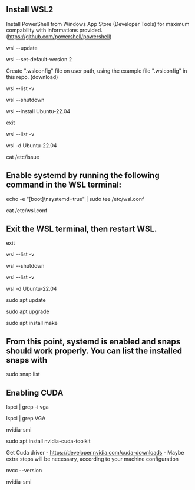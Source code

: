 ## Install WSL2

Install PowerShell from Windows App Store (Developer Tools) for maximum compability with informations provided.
(https://github.com/powershell/powershell)

wsl --update

wsl --set-default-version 2

Create ".wslconfig" file on user path, using the example file ".wslconfig" in this repo. (download)

wsl --list -v

wsl --shutdown


wsl --install Ubuntu-22.04

exit 

wsl --list -v

wsl -d Ubuntu-22.04

cat /etc/issue


## Enable systemd by running the following command in the WSL terminal:

echo -e "[boot]\nsystemd=true" | sudo tee /etc/wsl.conf

cat /etc/wsl.conf


## Exit the WSL terminal, then restart WSL.

exit

wsl --list -v

wsl --shutdown

wsl --list -v

wsl -d Ubuntu-22.04

sudo apt update

sudo apt upgrade 

sudo apt install make

## From this point, systemd is enabled and snaps should work properly. You can list the installed snaps with

sudo snap list

## Enabling CUDA

lspci | grep -i vga

lspci | grep VGA

nvidia-smi

sudo apt install nvidia-cuda-toolkit

Get Cuda driver - https://developer.nvidia.com/cuda-downloads - Maybe extra steps will be necessary, according to your machine configuration

nvcc --version

nvidia-smi

